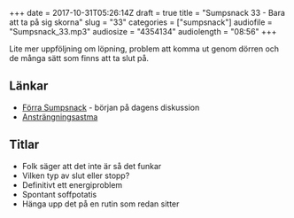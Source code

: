 +++
date = 2017-10-31T05:26:14Z
draft = true
title = "Sumpsnack 33 - Bara att ta på sig skorna"
slug = "33"
categories = ["sumpsnack"]
audiofile = "Sumpsnack_33.mp3"
audiosize = "4354134"
audiolength = "08:56"
+++

Lite mer uppföljning om löpning, problem att komma ut genom dörren och de många sätt som finns att ta slut på.

## Länkar ##
* [Förra Sumpsnack](http://kodsnack.se/sumpsnack/32/) - början på dagens diskussion
* [Ansträngningsastma](http://www.astmaochallergilinjen.se/astma/det-hander-i-kroppen-vid-astma/anstrangningsastma/)

## Titlar ##
* Folk säger att det inte är så det funkar
* Vilken typ av slut eller stopp?
* Definitivt ett energiproblem
* Spontant soffpotatis
* Hänga upp det på en rutin som redan sitter